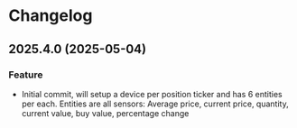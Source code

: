 # Changelog

<!--next-version-placeholder-->
## 2025.4.0 (2025-05-04)
### Feature
* Initial commit, will setup a device per position ticker and has 6 entities per each. Entities are all sensors: Average price, current price, quantity, current value, buy value, percentage change
